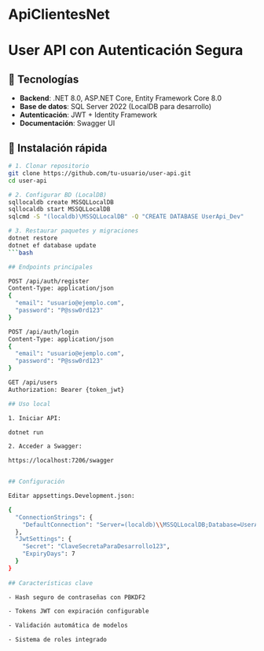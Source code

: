 # ApiClientesNet

# User API con Autenticación Segura

## 🚀 Tecnologías
- **Backend**: .NET 8.0, ASP.NET Core, Entity Framework Core 8.0
- **Base de datos**: SQL Server 2022 (LocalDB para desarrollo)
- **Autenticación**: JWT + Identity Framework
- **Documentación**: Swagger UI

## 🔧 Instalación rápida
```bash
# 1. Clonar repositorio
git clone https://github.com/tu-usuario/user-api.git
cd user-api

# 2. Configurar BD (LocalDB)
sqllocaldb create MSSQLLocalDB
sqllocaldb start MSSQLLocalDB
sqlcmd -S "(localdb)\MSSQLLocalDB" -Q "CREATE DATABASE UserApi_Dev"

# 3. Restaurar paquetes y migraciones
dotnet restore
dotnet ef database update
```bash

## Endpoints principales

POST /api/auth/register
Content-Type: application/json
{
  "email": "usuario@ejemplo.com",
  "password": "P@ssw0rd123"
}

POST /api/auth/login
Content-Type: application/json
{
  "email": "usuario@ejemplo.com",
  "password": "P@ssw0rd123"
}

GET /api/users
Authorization: Bearer {token_jwt}

## Uso local

1. Iniciar API:

dotnet run

2. Acceder a Swagger:

https://localhost:7206/swagger


## Configuración

Editar appsettings.Development.json:

{
  "ConnectionStrings": {
    "DefaultConnection": "Server=(localdb)\\MSSQLLocalDB;Database=UserApi_Dev;Trusted_Connection=True;"
  },
  "JwtSettings": {
    "Secret": "ClaveSecretaParaDesarrollo123",
    "ExpiryDays": 7
  }
}
  
## Características clave

- Hash seguro de contraseñas con PBKDF2

- Tokens JWT con expiración configurable

- Validación automática de modelos

- Sistema de roles integrado
	

